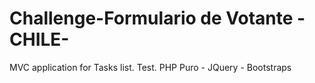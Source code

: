 # Challenge-Formulario de Votante -CHILE-
MVC application for Tasks list. Test.
PHP Puro - JQuery - Bootstraps

